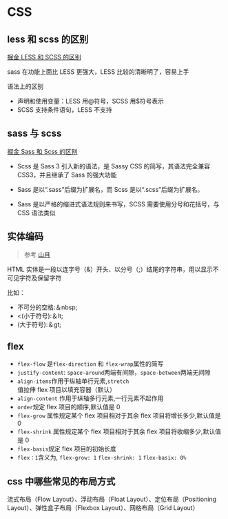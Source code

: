 # CSS

## less 和 scss 的区别

[掘金 LESS 和 SCSS 的区别](https://juejin.cn/post/7091644504586846216)

sass 在功能上面比 LESS 更强大，LESS 比较的清晰明了，容易上手

语法上的区别

- 声明和使用变量：LESS 用@符号，SCSS 用$符号表示
- SCSS 支持条件语句，LESS 不支持

## sass 与 scss

[掘金 Sass 和 Scss 的区别](https://juejin.cn/post/7033331497054519327)

- Scss 是 Sass 3 引入新的语法，是 Sassy CSS 的简写，其语法完全兼容 CSS3，并且继承了 Sass 的强大功能

- Sass 是以“.sass”后缀为扩展名，而 Scss 是以“.scss”后缀为扩展名。

- Sass 是以严格的缩进式语法规则来书写，SCSS 需要使用分号和花括号，与 CSS 语法类似

## 实体编码

> 参考 [山月](https://q.shanyue.tech/fe/html/480.html)

HTML 实体是一段以连字号（&）开头、以分号（;）结尾的字符串，用以显示不可见字符及保留字符

比如：

- 不可分的空格:＆nbsp;
- <(小于符号):＆lt;
- (大于符号):＆gt;

## flex

- `flex-flow` 是`flex-direction` 和 `flex-wrap`属性的简写
- `justify-content`: `space-around`两端有间隙，`space-between`两端无间隙
- `align-items`作用于纵轴单行元素,`stretch`值拉伸 flex 项目以填充容器（默认）
- `align-content` 作用于纵轴多行元素,一行元素不起作用
- `order`规定 flex 项目的顺序,默认值是 0
- `flex-grow` 属性规定某个 flex 项目相对于其余 flex 项目将增长多少,默认值是 0
- `flex-shrink` 属性规定某个 flex 项目相对于其余 flex 项目将收缩多少,默认值是 0
- `flex-basis`规定 flex 项目的初始长度
- `flex：1`含义为, `flex-grow: 1` `flex-shrink: 1` `flex-basix: 0%`

## css 中哪些常见的布局方式

流式布局（Flow Layout）、浮动布局（Float Layout）、定位布局（Positioning Layout）、弹性盒子布局（Flexbox Layout）、网格布局（Grid Layout）
